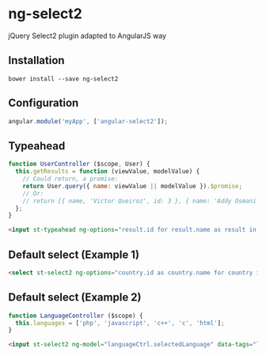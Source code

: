 ng-select2
==========

jQuery Select2 plugin adapted to AngularJS way

## Installation
```
bower install --save ng-select2
```

## Configuration
```js
angular.module('myApp', ['angular-select2']);
```

## Typeahead
```js
function UserController ($scope, User) {
  this.getResults = function (viewValue, modelValue) {
    // Could return, a promise:
    return User.query({ name: viewValue || modelValue }).$promise;
    // Or:
    // return [{ name, 'Victor Queiroz', id: 3 }, { name: 'Addy Osmani', id: 2 }, { name: 'Taylor Otwell', id: 1 }];
  };
}
```

```html
<input st-typeahead ng-options="result.id for result.name as result in userCtrl.getResults($viewValue, $modelValue)" ng-model="model.user">
```

## Default select (Example 1)
```html
<select st-select2 ng-options="country.id as country.name for country in countries" ng-model="query.country"></select>
```

## Default select (Example 2)
```js
function LanguageController ($scope) {
  this.languages = ['php', 'javascript', 'c++', 'c', 'html'];
}
```

```html
<input st-select2 ng-model="languageCtrl.selectedLanguage" data-tags="languageCtrl.languages" data-tokenizer="[',', ' ']">
```
